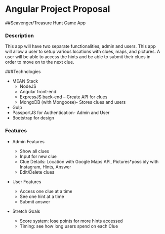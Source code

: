 # Angular Project Proposal

##Scavenger/Treasure Hunt Game App

### Description

This app will have two separate functionalities, admin and users.  This app will allow a user to setup various locations with clues, maps, and pictures.  A user will be able to access the hints and be able to submit their clues in order to move on to the next clue.

###Technologies

- MEAN Stack
  - NodeJS
  - Angular front-end
  - ExpressJS back-end – Create API for clues
  - MongoDB (with Mongoose)- Stores clues and users
- Gulp
- PassportJS for Authentication- Admin and User
- Bootstrap for design

### Features

- Admin Features
  * Show all clues
  * Input for new clue
  * Clue Details: Location with Google Maps API, Pictures*possibly with Instagram, Hints, Answer
  * Edit/Delete clues

- User Features
  - Access one clue at a time
  - See one hint at a time
  - Submit answer

- Stretch Goals
  - Score system: lose points for more hints accessed
  - Timing: see how long users spend on each Clue


